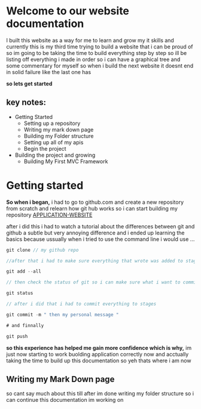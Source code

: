 # Welcome to our website documentation 
I built this website as a way for me to learn and grow my it skills and 
currently this is my third time trying to build a website that i can be proud of 
so im going to be taking the time to build everything step by step 
so ill be listing off everything i made in order so i can have a graphical tree and some commentary for myself so when i build the next website it doesnt end in solid failure like the last one has 

__so lets get started__

## key notes:

* Getting Started
    * Setting up a repository 
    * Writing my mark down page 
    * Building my Folder structure
    * Setting up all of my apis 
    * Begin the project
* Building the project and growing
    * Building My First MVC Framework 





# Getting started 
__So when i began,__ i had to go to github.com and create a new repository from scratch and relearn how git hub works 
so i can start building my repository [APPLICATION-WEBSITE](https://github.com/goldenexecutive/application-website) 

after i did this i had to watch a tutorial about the differences between git and github 
a subtle but very annoying difference and i ended up learning the basics because ussually 
when i tried to use the command line i would use ...

```c#
git clone // my github repo

//after that i had to make sure everything that wrote was added to stages

git add --all 

// then check the status of git so i can make sure what i want to commit is committed correctly

git status

// after i did that i had to commit everything to stages

git commit -m " then my personal message "

# and finnally 

git push 
```

__so this experience has helped me gain more confidence which is why,__
im just now starting to work buolding application correctly now and acctually taking the time
to build up this documentation so yeh thats where i am now 

## Writing my __Mark Down__ page 
so cant say much about this till after im done writing my folder structure so i can continue 
this documentation im working on 